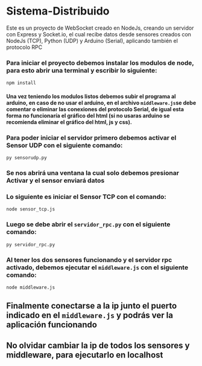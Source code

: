 # Sistema-Distribuido
Este es un proyecto de WebSocket creado en NodeJs, creando un servidor con Express y Socket.io, el cual recibe datos desde sensores creados con NodeJs (TCP), Python (UDP) y Arduino (Serial), aplicando también el protocolo RPC

### Para iniciar el proyecto debemos instalar los modulos de node, para esto abrir una terminal y escribir lo siguiente:

<code>npm install</code>

#### Una vez teniendo los modulos listos debemos subir el programa al arduino, en caso de no usar el arduino, en el archivo <code>middleware.js</code>se debe comentar o eliminar las conexiones del protocolo Serial, de igual esta forma no funcionaría el gráfico del html (si no usaras arduino se recomienda eliminar el gráfico del html, js y css).

### Para poder iniciar el servidor primero debemos activar el Sensor UDP con el siguiente comando:

<code>py sensorudp.py</code>

### Se nos abrirá una ventana la cual solo debemos presionar Activar y el sensor enviará datos

### Lo siguiente es iniciar el Sensor TCP con el comando:

<code>node sensor_tcp.js</code>

### Luego se debe abrir el <code>servidor_rpc.py</code> con el siguiente comando:
<code>py servidor_rpc.py</code>


### Al tener los dos sensores funcionando y el servidor rpc activado, debemos ejecutar el <code>middleware.js</code> con el siguiente comando:

<code>node middleware.js</code>

## Finalmente conectarse a la ip junto el puerto indicado en el <code>middleware.js</code> y podrás ver la aplicación funcionando

## No olvidar cambiar la ip de todos los sensores y middleware, para ejecutarlo en localhost
